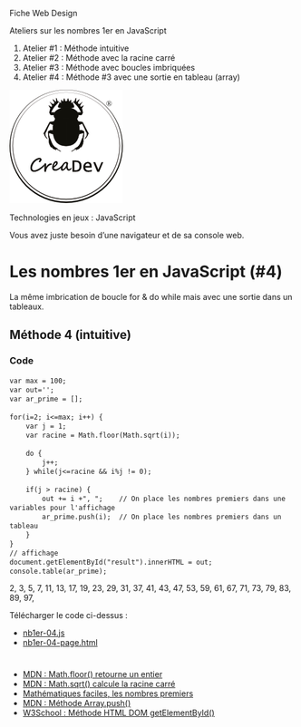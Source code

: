 Fiche Web Design

Ateliers sur les nombres 1er en JavaScript
1.  Atelier #1 : Méthode intuitive
2.  Atelier #2 : Méthode avec la racine carré
3.  Atelier #3 : Méthode avec boucles imbriquées
4.  Atelier #4 : Méthode #3 avec une sortie en tableau (array)

[![CreaDev](../modulo/logo-creadev-210207-R-200.png)](http://www.creadev.ninja/)

Technologies en jeux : JavaScript

Vous avez juste besoin d’une navigateur et de sa console web.

# Les nombres 1er en JavaScript (#4)

La même imbrication de boucle for & do while mais avec une sortie dans un tableaux.


## Méthode 4 (intuitive)


### Code

	var max = 100;
	var out='';
	var ar_prime = [];

	for(i=2; i<=max; i++) {
		var j = 1;
		var racine = Math.floor(Math.sqrt(i));

		do {
			j++;
		} while(j<=racine && i%j != 0);

		if(j > racine) {
			out += i +", ";    // On place les nombres premiers dans une variables pour l'affichage
			ar_prime.push(i);  // On place les nombres premiers dans un tableau
		}
	}
	// affichage
	document.getElementById("result").innerHTML = out;
	console.table(ar_prime);
	
2, 3, 5, 7, 11, 13, 17, 19, 23, 29, 31, 37, 41, 43, 47, 53, 59, 61, 67, 71, 73, 79, 83, 89, 97, 

Télécharger le code ci-dessus : 
- [nb1er-04.js](https://github.com/creadev-ninja/JavaScript/blob/master/nombre-1er-atelier-04/nb1er-04.js) 
- [nb1er-04-page.html](https://github.com/creadev-ninja/JavaScript/blob/master/nombre-1er-atelier-04/nb1er-04-page.html)

#

- [MDN : Math.floor() retourne un entier](https://developer.mozilla.org/fr/docs/Web/JavaScript/Reference/Objets_globaux/Math/floor)
- [MDN : Math.sqrt() calcule la racine carré](https://developer.mozilla.org/fr/docs/Web/JavaScript/Reference/Objets_globaux/Math/sqrt)
- [Mathématiques faciles, les nombres premiers](https://www.mathematiquesfaciles.com/nombres-premiers_2_78336.htm)
- [MDN : Méthode Array.push()](https://developer.mozilla.org/fr/docs/Web/JavaScript/Reference/Objets_globaux/Array/push)
- [W3School : Méthode HTML DOM getElementById()](https://www.w3schools.com/jsref/met_document_getelementbyid.asp)
